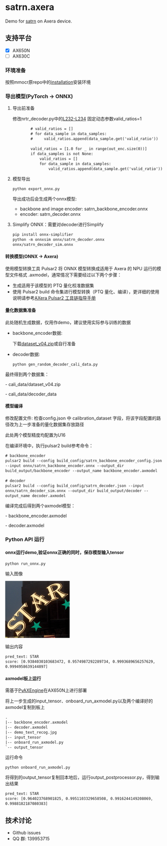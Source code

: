 # satrn.axera
Demo for [satrn](https://github.com/open-mmlab/mmocr/blob/main/configs/textrecog/satrn/README.md) on Axera device.

## 支持平台
- [x] AX650N
- [ ] AX630C

### 环境准备
按照mmocr原repo中的[installation](https://github.com/open-mmlab/mmocr/tree/main?tab=readme-ov-file#installation)安装环境


### 导出模型(PyTorch -> ONNX)
1. 导出前准备

    修改nrtr_decoder.py中的[L232-L234](https://github.com/open-mmlab/mmocr/blob/main/mmocr/models/textrecog/decoders/nrtr_decoder.py#L232)
    固定动态参数valid_ratios=1

    ```
            # valid_ratios = []
            # for data_sample in data_samples:
            #     valid_ratios.append(data_sample.get('valid_ratio'))

            valid_ratios = [1.0 for _ in range(out_enc.size(0))]
            if data_samples is not None:
                valid_ratios = []
                for data_sample in data_samples:
                    valid_ratios.append(data_sample.get('valid_ratio'))
    ```


2. 模型导出
    ```
    python export_onnx.py
    ```
    导出成功后会生成两个onnx模型:
    - backbone and image encoder: satrn_backbone_encoder.onnx
    - encoder: satrn_decoder.onnx

3. Simplify ONNX：需要对decoder进行Simplify
    ```
    pip install onnx-simplifier
    python -m onnxsim onnx/satrn_decoder.onnx onnx/satrn_decoder_sim.onnx
    ```


#### 转换模型(ONNX -> Axera)
使用模型转换工具 Pulsar2 将 ONNX 模型转换成适用于 Axera 的 NPU 运行的模型文件格式 .axmodel，通常情况下需要经过以下两个步骤：

- 生成适用于该模型的 PTQ 量化校准数据集
- 使用 Pulsar2 build 命令集进行模型转换（PTQ 量化、编译），更详细的使用说明请参考[AXera Pulsar2 工具链指导手册](https://pulsar2-docs.readthedocs.io/zh-cn/latest/index.html)

#### 量化数据集准备
此处随机生成数据，仅用作demo，建议使用实际参与训练的数据
- backbone_encoder数据:

    下载[dataset_v04.zip](https://github.com/user-attachments/files/20480889/dataset_v04.zip)或自行准备

- decoder数据:
    ```
    python gen_random_decoder_cali_data.py
    ```
最终得到两个数据集：

\- cali_data/dataset_v04.zip

\- cali_data/decoder_data

#### 模型编译
修改配置文件: 检查config.json 中 calibration_dataset 字段，将该字段配置的路径改为上一步准备的量化数据集存放路径

此处两个模型精度均配置为U16

在编译环境中，执行pulsar2 build参考命令：
```
# backbone_encoder
pulsar2 build --config build_config/satrn_backbone_encoder_config.json --input onnx/satrn_backbone_encoder.onnx --output_dir build_output/backbone_encoder --output_name backbone_encoder.axmodel

# decoder
pulsar2 build --config build_config/satrn_decoder.json --input onnx/satrn_decoder_sim.onnx --output_dir build_output/decoder --output_name decoder.axmodel
```



编译完成后得到两个axmodel模型：


\- backbone_encoder.axmodel

\- decoder.axmodel


### Python API 运行


#### onnx运行demo,验证onnx正确的同时，保存模型输入tensor

```
python run_onnx.py
```

输入图像

![](mmor_demo/demo/demo_text_recog.jpg)


输出内容
```shell
pred_text: STAR
score: [0.9384030103683472, 0.9574987292289734, 0.9993689656257629, 0.9994958639144897]
```

#### axmodel板上运行

需基于[PyAXEngine](https://github.com/AXERA-TECH/pyaxengine)在AX650N上进行部署

将上一步生成的input_tensor、onboard_run_axmodel.py以及两个编译好的axmodel复制到板上
```
.
|-- backbone_encoder.axmodel
|-- decoder.axmodel
|-- demo_text_recog.jpg
|-- input_tensor
|-- onboard_run_axmodel.py
`-- output_tensor

```

运行命令

```
python onboard_run_axmodel.py
```

将得到的output_tensor复制回本地后，运行output_postprocessor.py，得到输出结果

```shell
pred_text: STAR
score: [0.964023768901825, 0.9951103329658508, 0.9916244149208069, 0.9988182187080383]
```


## 技术讨论

- Github issues
- QQ 群: 139953715